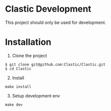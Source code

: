 Clastic Development
===================

This project should only be used for development.

# Installation

1. Clone the project

```
$ git clone git@github.com:Clastic/Clastic.git
$ cd Clastic
```

2. Install

```
make install
```

3. Setup development env

```
make dev
```
